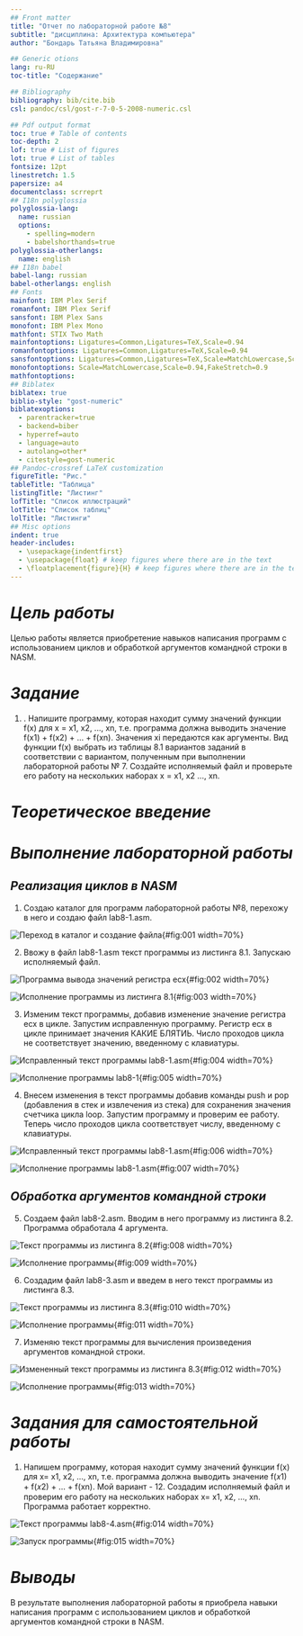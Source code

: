 ```yaml
---
## Front matter
title: "Отчет по лабораторной работе №8"
subtitle: "дисциплина: Архитектура компьютера"
author: "Бондарь Татьяна Владимировна"

## Generic otions
lang: ru-RU
toc-title: "Содержание"

## Bibliography
bibliography: bib/cite.bib
csl: pandoc/csl/gost-r-7-0-5-2008-numeric.csl

## Pdf output format
toc: true # Table of contents
toc-depth: 2
lof: true # List of figures
lot: true # List of tables
fontsize: 12pt
linestretch: 1.5
papersize: a4
documentclass: scrreprt
## I18n polyglossia
polyglossia-lang:
  name: russian
  options:
	- spelling=modern
	- babelshorthands=true
polyglossia-otherlangs:
  name: english
## I18n babel
babel-lang: russian
babel-otherlangs: english
## Fonts
mainfont: IBM Plex Serif
romanfont: IBM Plex Serif
sansfont: IBM Plex Sans
monofont: IBM Plex Mono
mathfont: STIX Two Math
mainfontoptions: Ligatures=Common,Ligatures=TeX,Scale=0.94
romanfontoptions: Ligatures=Common,Ligatures=TeX,Scale=0.94
sansfontoptions: Ligatures=Common,Ligatures=TeX,Scale=MatchLowercase,Scale=0.94
monofontoptions: Scale=MatchLowercase,Scale=0.94,FakeStretch=0.9
mathfontoptions:
## Biblatex
biblatex: true
biblio-style: "gost-numeric"
biblatexoptions:
  - parentracker=true
  - backend=biber
  - hyperref=auto
  - language=auto
  - autolang=other*
  - citestyle=gost-numeric
## Pandoc-crossref LaTeX customization
figureTitle: "Рис."
tableTitle: "Таблица"
listingTitle: "Листинг"
lofTitle: "Список иллюстраций"
lotTitle: "Список таблиц"
lolTitle: "Листинги"
## Misc options
indent: true
header-includes:
  - \usepackage{indentfirst}
  - \usepackage{float} # keep figures where there are in the text
  - \floatplacement{figure}{H} # keep figures where there are in the text
---
```


# *Цель работы*

Целью работы является приобретение навыков написания программ с использованием циклов и обработкой аргументов командной строки в NASM.

# *Задание*

1. . Напишите программу, которая находит сумму значений функции f(x) для x = x1, x2, ..., xn, т.е. программа должна выводить значение f(x1) + f(x2) + ... + f(xn).
Значения xi передаются как аргументы. Вид функции f(x) выбрать из таблицы 8.1 вариантов заданий в соответствии с вариантом, полученным при выполнении лабораторной работы № 7. Создайте исполняемый файл и проверьте его работу на нескольких наборах x = x1, x2 ..., xn.

# *Теоретическое введение*


# *Выполнение лабораторной работы*

## *Реализация циклов в NASM*

1. Создаю каталог для программ лабораторной работы №8, перехожу в него и создаю файл lab8-1.asm.

![Переход в каталог и создание файла ](image/1.png){#fig:001 width=70%}

2. Ввожу в файл lab8-1.asm текст программы из листинга 8.1. Запускаю исполняемый файл.

![Программа вывода значений регистра ecx ](image/2.png){#fig:002 width=70%}

![Исполнение программы из листинга 8.1 ](image/3.png){#fig:003 width=70%}

3. Изменим текст программы, добавив изменение значение регистра ecx в цикле. Запустим исправленную программу. Регистр ecx в цикле принимает значения КАКИЕ БЛЯТИЬ. Число проходов цикла не соответствует значению, введенному с клавиатуры. 

![Исправленный текст программы lab8-1.asm](image/4.png){#fig:004 width=70%}

![Исполнение программы lab8-1](image/5.png){#fig:005 width=70%}

4. Внесем изменения в текст программы добавив команды push и pop (добавления в стек и извлечения из стека) для сохранения значения счетчика цикла
loop. Запустим программу и проверим ее работу. Теперь число проходов цикла соответствует числу, введенному с клавиатуры.

![Исправленный текст программы lab8-1.asm ](image/6.png){#fig:006 width=70%}

![Исполнение программы lab8-1.asm](image/7.png){#fig:007 width=70%}

## *Обработка аргументов командной строки*

5. Создаем файл lab8-2.asm. Вводим в него программу из листинга 8.2. Программа обработала 4 аргумента.

![Текст программы из листинга 8.2](image/8.png){#fig:008 width=70%}

![Исполнение программы](image/9.png){#fig:009 width=70%}

6. Создадим файл lab8-3.asm и введем в него текст программы из листинга 8.3.

![Текст программы из листинга 8.3](image/10.png){#fig:010 width=70%}

![Исполнение программы](image/11.png){#fig:011 width=70%}

7. Изменяю текст программы для вычисления произведения аргументов командной строки.

![Измененный текст программы из листинга 8.3](image/12.png){#fig:012 width=70%}

![Исполнение программы](image/13.png){#fig:013 width=70%}

# *Задания для самостоятельной работы*

1. Напишем программу, которая находит сумму значений функции f(x) для x= x1, x2, ..., xn, т.е. программа должна выводить значение f(𝑥1) + f(𝑥2) + ... + f(xn). Мой вариант - 12. Создадим исполняемый файл и проверим его работу на
нескольких наборах x= x1, x2, ..., xn. Программа работает корректно.

![Текст программы lab8-4.asm](image/14.png){#fig:014 width=70%}

![Запуск программы](image/15.png){#fig:015 width=70%}

# *Выводы*

В результате выполнения лабораторной работы я приобрела навыки написания программ с использованием циклов и обработкой аргументов командной строки в NASM.
